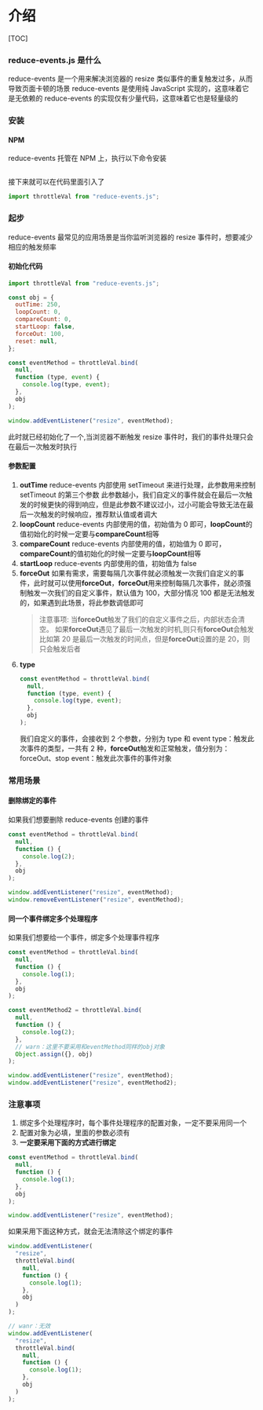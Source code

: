 # 介绍

[TOC]

### reduce-events.js 是什么

reduce-events 是一个用来解决浏览器的 resize 类似事件的重复触发过多，从而导致页面卡顿的场景
reduce-events 是使用纯 JavaScript 实现的，这意味着它是无依赖的
reduce-events 的实现仅有少量代码，这意味着它也是轻量级的

### 安装

#### NPM

reduce-events 托管在 NPM 上，执行以下命令安装

```js

```

接下来就可以在代码里面引入了

```js
import throttleVal from "reduce-events.js";
```

### 起步

reduce-events 最常见的应用场景是当你监听浏览器的 resize 事件时，想要减少相应的触发频率

#### 初始化代码

```js
import throttleVal from "reduce-events.js";

const obj = {
  outTime: 250,
  loopCount: 0,
  compareCount: 0,
  startLoop: false,
  forceOut: 100,
  reset: null,
};

const eventMethod = throttleVal.bind(
  null,
  function (type, event) {
    console.log(type, event);
  },
  obj
);

window.addEventListener("resize", eventMethod);
```

此时就已经初始化了一个,当浏览器不断触发 resize 事件时，我们的事件处理只会在最后一次触发时执行

#### 参数配置

1. **outTime**
   reduce-events 内部使用 setTimeout 来进行处理，此参数用来控制 setTimeout 的第三个参数
   此参数越小，我们自定义的事件就会在最后一次触发的时候更快的得到响应，但是此参数不建议过小，过小可能会导致无法在最后一次触发的时候响应，推荐默认值或者调大
2. **loopCount**
   reduce-events 内部使用的值，初始值为 0 即可，**loopCount**的值初始化的时候一定要与**compareCount**相等
3. **compareCount**
   reduce-events 内部使用的值，初始值为 0 即可，**compareCount**的值初始化的时候一定要与**loopCount**相等
4. **startLoop**
   reduce-events 内部使用的值，初始值为 false
5. **forceOut**
   如果有需求，需要每隔几次事件就必须触发一次我们自定义的事件，此时就可以使用**forceOut**，**forceOut**用来控制每隔几次事件，就必须强制触发一次我们的自定义事件，默认值为 100，大部分情况 100 都是无法触发的，如果遇到此场景，将此参数调低即可
   > 注意事项: 当**forceOut**触发了我们的自定义事件之后，内部状态会清空。
   > 如果**forceOut**遇见了最后一次触发的时机,则只有**forceOut**会触发
   > 比如第 20 是最后一次触发的时间点，但是**forceOut**设置的是 20，则只会触发后者
6. **type**
   ```js
   const eventMethod = throttleVal.bind(
     null,
     function (type, event) {
       console.log(type, event);
     },
     obj
   );
   ```
   我们自定义的事件，会接收到 2 个参数，分别为 type 和 event
   type：触发此次事件的类型，一共有 2 种，**forceOut**触发和正常触发，值分别为：forceOut、stop
   event：触发此次事件的事件对象

### 常用场景

#### 删除绑定的事件

如果我们想要删除 reduce-events 创建的事件

```js
const eventMethod = throttleVal.bind(
  null,
  function () {
    console.log(2);
  },
  obj
);

window.addEventListener("resize", eventMethod);
window.removeEventListener("resize", eventMethod);
```

#### 同一个事件绑定多个处理程序

如果我们想要给一个事件，绑定多个处理事件程序

```js
const eventMethod = throttleVal.bind(
  null,
  function () {
    console.log(1);
  },
  obj
);

const eventMethod2 = throttleVal.bind(
  null,
  function () {
    console.log(2);
  },
  // warn：这里不要采用和eventMethod同样的obj对象
  Object.assign({}, obj)
);

window.addEventListener("resize", eventMethod);
window.addEventListener("resize", eventMethod2);
```

### 注意事项

1. 绑定多个处理程序时，每个事件处理程序的配置对象，一定不要采用同一个
2. 配置对象为必填，里面的参数必须有
3. **一定要采用下面的方式进行绑定**

```js
const eventMethod = throttleVal.bind(
  null,
  function () {
    console.log(1);
  },
  obj
);

window.addEventListener("resize", eventMethod);
```

如果采用下面这种方式，就会无法清除这个绑定的事件

```js
window.addEventListener(
  "resize",
  throttleVal.bind(
    null,
    function () {
      console.log(1);
    },
    obj
  )
);

// wanr：无效
window.addEventListener(
  "resize",
  throttleVal.bind(
    null,
    function () {
      console.log(1);
    },
    obj
  )
);
```
